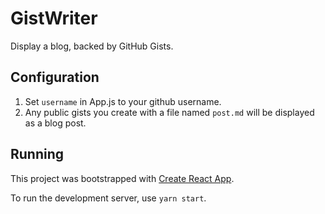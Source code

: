 
# GistWriter

Display a blog, backed by GitHub Gists.

## Configuration

1. Set `username` in App.js to your github username.
2. Any public gists you create with a file named `post.md` will be displayed as a blog post.

## Running

This project was bootstrapped with [Create React App](https://github.com/facebookincubator/create-react-app).

To run the development server, use `yarn start`.